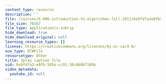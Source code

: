 ```yaml
---
content_type: resource
description: ''
file: /courses/6-006-introduction-to-algorithms-fall-2011/6e9fdfa3e0fb585ecc9138c860b7189b_FNeL18KsWPc.srt
file_size: 70167
file_type: application/x-subrip
hide_download: true
hide_download_original: null
learning_resource_types: []
license: https://creativecommons.org/licenses/by-nc-sa/4.0/
ocw_type: OCWFile
resourcetype: Other
title: 3play caption file
uid: 6e9fdfa3-e0fb-585e-cc91-38c860b7189b
video_metadata:
  youtube_id: null
---
```

